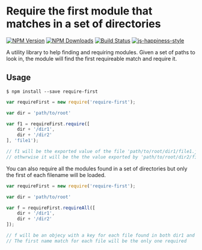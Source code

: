 # Require the first module that matches in a set of directories

[![NPM Version][npm-image]][npm-url]
[![NPM Downloads][downloads-image]][downloads-url]
[![Build Status](https://travis-ci.org/wesleytodd/nighthawk.svg?branch=master)](https://travis-ci.org/wesleytodd/nighthawk)
[![js-happiness-style](https://img.shields.io/badge/code%20style-happiness-brightgreen.svg)](https://github.com/JedWatson/happiness)

[npm-image]: https://img.shields.io/npm/v/require-first.svg
[npm-url]: https://npmjs.org/package/require-first
[downloads-image]: https://img.shields.io/npm/dm/require-first.svg
[downloads-url]: https://npmjs.org/package/require-first

A utility library to help finding and requiring modules.  Given a set of paths to look in, the module will find the first requireable match and require it.

## Usage

```
$ npm install --save require-first
```

```javascript
var requireFirst = new require('require-first');

var dir = 'path/to/root'

var f1 = requireFirst.require([
	dir + '/dir1',
	dir + '/dir2'
], 'file1');

// f1 will be the exported value of the file 'path/to/root/dir1/file1.js' if it exists,
// othwrwise it will be the the value exported by 'path/to/root/dir2/file1.js'
```

You can also require all the modules found in a set of directories but only the first of each filename will be loaded.

```javascript
var requireFirst = new require('require-first');

var dir = 'path/to/root'

var f = requireFirst.requireAll([
	dir + '/dir1',
	dir + '/dir2'
]);

// f will be an objecy with a key for each file found in both dir1 and dir2
// The first name match for each file will be the only one required
```
